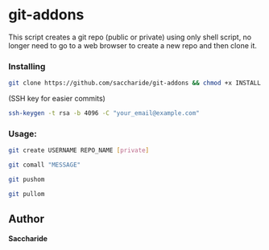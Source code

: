 # git-addons

This script creates a git repo (public or private) using only shell script, no longer need to go to a web browser to create a new repo and then clone it.

### Installing

```bash
git clone https://github.com/saccharide/git-addons && chmod +x INSTALL && ./INSTALL
```
(SSH key for easier commits)
```bash
ssh-keygen -t rsa -b 4096 -C "your_email@example.com"
```
### Usage:
```bash
git create USERNAME REPO_NAME [private] 

git comall "MESSAGE"

git pushom

git pullom
```

## Author
**Saccharide**
